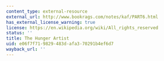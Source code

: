 ```yaml
---
content_type: external-resource
external_url: http://www.bookrags.com/notes/kaf/PART6.html
has_external_license_warning: true
license: https://en.wikipedia.org/wiki/All_rights_reserved
status: ''
title: The Hunger Artist
uid: e06f7f71-9829-483d-afa3-70291b4ef6d7
wayback_url: ''
---
```

